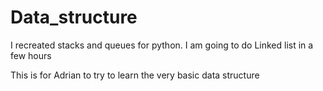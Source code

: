 # Data_structure
I recreated stacks and queues for python. I am going to do Linked list in a few hours

This is for Adrian to try to learn the very basic data structure

